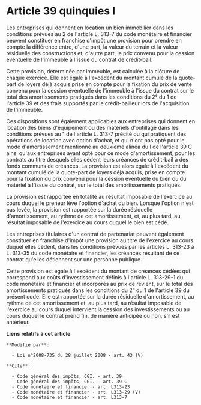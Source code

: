 # Article 39 quinquies I

Les entreprises qui donnent en location un bien immobilier dans les conditions prévues au 2 de l'article L. 313-7 du code
monétaire et financier peuvent constituer en franchise d'impôt une provision pour prendre en compte la différence entre,
d'une part, la valeur du terrain et la valeur résiduelle des constructions et, d'autre part, le prix convenu pour la cession
éventuelle de l'immeuble à l'issue du contrat de crédit-bail. 

Cette provision, déterminée par immeuble, est calculée à la clôture de chaque exercice. Elle est égale à l'excédent du
montant cumulé de la quote-part de loyers déjà acquis prise en compte pour la fixation du prix de vente convenu pour la
cession éventuelle de l'immeuble à l'issue du contrat sur le total des amortissements pratiqués dans les conditions du 2° du
1 de l'article 39 et des frais supportés par le crédit-bailleur lors de l'acquisition de l'immeuble. 

Ces dispositions sont également applicables aux entreprises qui donnent en location des biens d'équipement ou des matériels
d'outillage dans les conditions prévues au 1 de l'article L. 313-7 précité ou qui pratiquent des opérations de location avec
option d'achat, et qui n'ont pas opté pour le mode d'amortissement mentionné au deuxième alinéa du I de l'article 39 C ainsi
qu'aux entreprises ayant opté pour ce mode d'amortissement, pour les contrats au titre desquels elles cèdent leurs créances
de crédit-bail à des fonds communs de créances. La provision est alors égale à l'excédent du montant cumulé de la quote-part
de loyers déjà acquis, prise en compte pour la fixation du prix convenu pour la cession éventuelle du bien ou du matériel à
l'issue du contrat, sur le total des amortissements pratiqués. 

La provision est rapportée en totalité au résultat imposable de l'exercice au cours duquel le preneur lève l'option d'achat
du bien. Lorsque l'option n'est pas levée, la provision est rapportée sur la durée résiduelle d'amortissement, au rythme de
cet amortissement, et, au plus tard, au résultat imposable de l'exercice au cours duquel le bien est cédé. 

Les entreprises titulaires d'un contrat de partenariat peuvent également constituer en franchise d'impôt une provision au
titre de l'exercice au cours duquel elles cèdent, dans les conditions prévues par les articles L. 313-23 à L. 313-35 du code
monétaire et financier, les créances résultant de ce contrat qu'elles détiennent sur une personne publique. 

Cette provision est égale à l'excédent du montant de créances cédées qui correspond aux coûts d'investissement définis à
l'article L. 313-29-1 du code monétaire et financier et incorporés au prix de revient, sur le total des amortissements
pratiqués dans les conditions du 2° du 1 de l'article 39 du présent code. Elle est rapportée sur la durée résiduelle
d'amortissement, au rythme de cet amortissement et, au plus tard, au résultat imposable de l'exercice au cours duquel
intervient la cession des investissements ou au cours duquel le contrat prend fin, de manière anticipée ou non, s'il est
antérieur.

**Liens relatifs à cet article**

	**Modifié par**:

	  - Loi n°2008-735 du 28 juillet 2008 - art. 43 (V)

	**Cite**:

	  - Code général des impôts, CGI. - art. 39
	  - Code général des impôts, CGI. - art. 39 C
	  - Code monétaire et financier - art. L313-23
	  - Code monétaire et financier - art. L313-29 (V)
	  - Code monétaire et financier - art. L313-7
